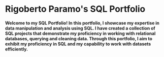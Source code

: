 # Rigoberto Paramo's SQL Portfolio 

#### Welcome to my SQL Portfolio! In this portfolio, I showcase my expertise in data manipulation and analysis using SQL. I have created a collection of SQL projects that demonstrate my proficiency in working with relational databases, querying and cleaning data. Through this portfolio, I aim to exhibit my proficiency in SQL and my capability to work with datasets efficiently. 
 
